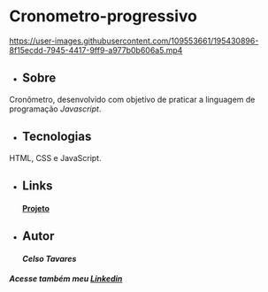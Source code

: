 # Cronometro-progressivo

https://user-images.githubusercontent.com/109553661/195430896-8f15ecdd-7945-4417-9ff9-a977b0b606a5.mp4

* ## Sobre
Cronômetro, desenvolvido com objetivo de praticar a linguagem de programação *Javascript*.

* ## Tecnologias 
HTML, CSS e JavaScript.
* ## Links
    #### [Projeto](https://celsotavares.github.io/Cronometro-progressivo/)
* ## Autor
    #### *Celso Tavares*
   
#####                                           Acesse também meu [Linkedin](https://www.linkedin.com/in/celsotavaresjunior/)
